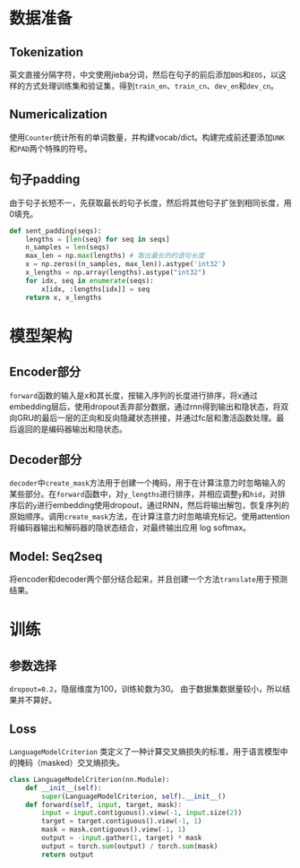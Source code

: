# 数据准备
## Tokenization
英文直接分隔字符，中文使用jieba分词，然后在句子的前后添加`BOS`和`EOS`，以这样的方式处理训练集和验证集，得到`train_en`、`train_cn`、`dev_en`和`dev_cn`。
## Numericalization
使用`Counter`统计所有的单词数量，并构建vocab/dict。构建完成前还要添加`UNK`和`PAD`两个特殊的符号。
## 句子padding
由于句子长短不一，先获取最长的句子长度，然后将其他句子扩张到相同长度，用0填充。
```Python
def sent_padding(seqs):
    lengths = [len(seq) for seq in seqs]
    n_samples = len(seqs)
    max_len = np.max(lengths) # 取出最长的的语句长度
    x = np.zeros((n_samples, max_len)).astype('int32')
    x_lengths = np.array(lengths).astype("int32")
    for idx, seq in enumerate(seqs):
        x[idx, :lengths[idx]] = seq
    return x, x_lengths
```
# 模型架构
## Encoder部分
`forward`函数的输入是x和其长度，按输入序列的长度进行排序，将x通过embedding层后，使用dropout丢弃部分数据，通过rnn得到输出和隐状态，将双向GRU的最后一层的正向和反向隐藏状态拼接，并通过fc层和激活函数处理。最后返回的是编码器输出和隐状态。
## Decoder部分
`decoder`中`create_mask`方法用于创建一个掩码，用于在计算注意力时忽略输入的某些部分。在`forward`函数中，对`y_lengths`进行排序，并相应调整`y`和`hid`，对排序后的`y`进行embedding使用dropout，通过RNN，然后将输出解包，恢复序列的原始顺序。调用`create_mask`方法，在计算注意力时忽略填充标记。使用attention将编码器输出和解码器的隐状态结合，对最终输出应用 log softmax。
## Model: Seq2seq
将encoder和decoder两个部分结合起来，并且创建一个方法`translate`用于预测结果。
# 训练
## 参数选择
`dropout=0.2`，隐层维度为100，训练轮数为30。
由于数据集数据量较小，所以结果并不算好。
## Loss
`LanguageModelCriterion` 类定义了一种计算交叉熵损失的标准，用于语言模型中的掩码（masked）交叉熵损失。
```Python
class LanguageModelCriterion(nn.Module):
    def __init__(self):
        super(LanguageModelCriterion, self).__init__()
    def forward(self, input, target, mask):
        input = input.contiguous().view(-1, input.size(2))
        target = target.contiguous().view(-1, 1)
        mask = mask.contiguous().view(-1, 1)
        output = -input.gather(1, target) * mask
        output = torch.sum(output) / torch.sum(mask)
        return output
```
